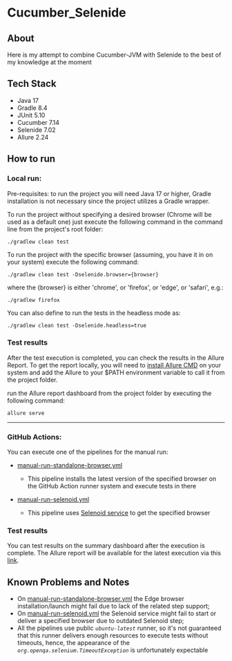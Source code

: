 # Cucumber_Selenide

## About
Here is my attempt to combine Cucumber-JVM with Selenide to the best of my knowledge at the moment

## Tech Stack
* Java 17
* Gradle 8.4
* JUnit 5.10
* Cucumber 7.14
* Selenide 7.02
* Allure 2.24

## How to run
### Local run:

Pre-requisites: to run the project you will need Java 17 or higher, Gradle installation is not necessary since the project utilizes a Gradle wrapper.

To run the project without specifying a desired browser (Chrome will be used as a default one) just execute the following command in the command line from the project's root folder:
```
./gradlew clean test 
```
To run the project with the specific browser (assuming, you have it in on your system) execute the following command:
```
./gradlew clean test -Dselenide.browser={browser} 
```
where the {browser} is either 'chrome', or 'firefox', or 'edge', or 'safari', e.g.:
```
./gradlew firefox 
```

You can also define to run the tests in the headless mode as:
```
./gradlew clean test -Dselenide.headless=true 
```
### Test results

After the test execution is completed, you can check the results in the Allure Report.
To get the report locally, you will need to [install Allure CMD](https://docs.qameta.io/allure/#_installing_a_commandline) on your system and add the Allure to your $PATH environment variable to call it from the project folder.

run the Allure report dashboard from the project folder by executing the following command:
```
allure serve
```
___

### GitHub Actions:
You can execute one of the pipelines for the manual run:

* [manual-run-standalone-browser.yml](https://github.com/MRC81/Cucumber_Selenide/actions/workflows/manual-run-standalone-browser.yml)
  - This pipeline installs the latest version of the specified browser on the GitHub Action runner system and execute tests in there   

* [manual-run-selenoid.yml](https://github.com/MRC81/Cucumber_Selenide/actions/workflows/manual-run-selenoid.yml)
  - This pipeline uses [Selenoid service](https://aerokube.com/selenoid) to get the specified browser

### Test results
You can test results on the summary dashboard after the execution is complete. The Allure report will be available for the latest execution via this [link](https://mrc81.github.io/Cucumber_Selenide).

## Known Problems and Notes
* On [manual-run-standalone-browser.yml](https://github.com/MRC81/Cucumber_Selenide/actions/workflows/manual-run-standalone-browser.yml) the Edge browser installation/launch might fail due to lack of the related step support;
* On [manual-run-selenoid.yml](https://github.com/MRC81/Cucumber_Selenide/actions/workflows/manual-run-selenoid.yml) the Selenoid service might fail to start or deliver a specified browser due to outdated Selenoid step;
* All the pipelines use public _`ubuntu-latest`_ runner, so it's not guaranteed that this runner delivers enough resources to execute tests without timeouts, hence, the appearance of the   _`org.openqa.selenium.TimeoutException`_ is unfortunately expectable
